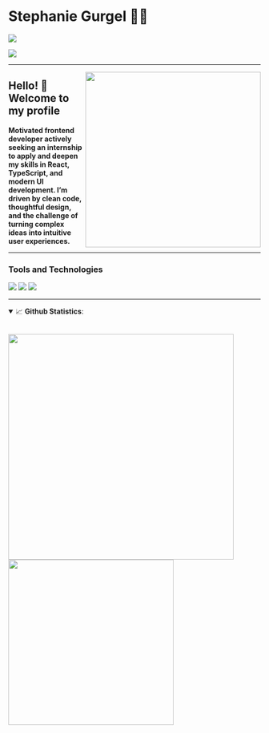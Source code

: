 # Stephanie Gurgel 👩‍💻

<a href="https://www.linkedin.com/in/stephanie-gurgel-7998aa35b"><img src="https://img.shields.io/badge/LinkedIn-0077B5?style=for-the-badge&logo=linkedin&logoColor=white" /></a>

<a href="https://gurgelsportfolio.vercel.app"><img src="https://img.shields.io/badge/Portfólio-12C2E9?style=for-the-badge&logo=&logoColor=white" /></a>

<!-- <a href=""><img src="https://img.shields.io/badge/Gmail-D14836?style=for-the-badge&logo=gmail&logoColor=white" /></a> -->

---

<p>
<img align="right" src=".github/me.svg" width="350px" />

<h2> Hello! 👋 Welcome to my profile </h2>

<b>Motivated frontend developer actively seeking an internship to apply and deepen my skills in React, TypeScript, and modern UI development. I’m driven by clean code, thoughtful design, and the challenge of turning complex ideas into intuitive user experiences. </b>

</p>

---

### Tools and Technologies

<p float="left">

  <img src="https://img.shields.io/badge/React-20232A?style=for-the-badge&logo=react&logoColor=61DAFB" />
    
  <img src="https://img.shields.io/badge/JavaScript-323330?style=for-the-badge&logo=javascript&logoColor=F7DF1E" />
  
  <img src="https://img.shields.io/badge/TypeScript-2376c6?style=for-the-badge&logo=typescript&logoColor=white" />

</p>

---

<details open>
  <summary>📈 <b>Github Statistics</b>:</summary>
  
  <br>
        
  <div align="left"> 
     <p>
      <img width="450px" align="left" src="https://github-readme-stats.vercel.app/api?username=Steph7478&show_icons=true&include_all_commits=true&count_private=true&&hide=issues&theme=tokyonight"/>
    </p>
    <p>
      <img width="330px" align="left" src="https://github-readme-stats.vercel.app/api/top-langs/?username=Steph7478&layout=compact&theme=tokyonight">
    </p>

</div>

<br>
</details>
